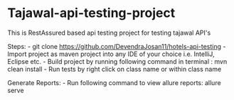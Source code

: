 # Tajawal-api-testing-project
This is RestAssured based api testing project for testing tajawal API's

Steps:
    - git clone https://github.com/DevendraJosan11/hotels-api-testing
    - Import project as maven project into any IDE of your choice i.e. IntelliJ, Eclipse etc.
    - Build project by running following command in terminal : mvn clean install
    - Run tests by right click on class name or within class name
    
Generate Reports:
    - Run following command to view allure reports: allure serve